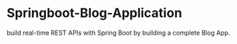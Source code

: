 # Springboot-Blog-Application
build real-time REST APIs with Spring Boot by building a complete Blog App.
